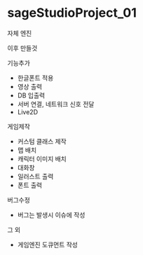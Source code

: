 ﻿# sageStudioProject_01

자체 엔진

이후 만들것

기능추가
 - 한글폰트 적용
 - 영상 출력
 - DB 입출력
 - 서버 연결, 네트워크 신호 전달
 - Live2D 
 
게임제작
 - 커스텀 클래스 제작
 - 맵 배치
 - 캐릭터 이미지 배치
 - 대화창
 - 일러스트 출력
 - 폰트 출력

버그수정
 - 버그는 발생시 이슈에 작성

그 외
 - 게임엔진 도큐먼트 작성
